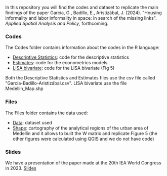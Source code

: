 In this repository you will find the codes and dataset to replicate the main findings of the paper García, G., Badillo, E., Aristizábal, J. (2024). "Housing informality and labor informality in space: in search of the missing links". *Applied Spatial Analysis and Policy*, forthcoming.

### Codes
The Codes folder contains information about the codes in the R language:

- [Descriptive Statistics](https://gusgarciacruz.github.io/InformalHousingLabor/Descriptive_Statistics.R): code for the descriptive statistics
- [Estimates](https://gusgarciacruz.github.io/InformalHousingLabor/Estimates.R): code for the econometrics models
- [LISA bivariate](https://gusgarciacruz.github.io/InformalHousingLabor/LISA_Bivariate_2017.R): code for the LISA bivariate (Fig 5) 

Both the Descriptive Statistics and Estimates files 
use the csv file called "García-Badillo-Aristizábal.csv". LISA bivariate use the file Medellin_Map.shp 

### Files
The Files folder contains the data used:

- [Data](https://gusgarciacruz.github.io/InformalHousingLabor/García-Badillo-Aristizábal.csv): dataset used
- [Shape](https://gusgarciacruz.github.io/InformalHousingLabor/Medellin_Map.zip): cartography of the analytical regions of the urban area of Medellín and it allows to built the W matrix and replicate Figure 5 (the other figures were calculated using QGIS and we do not have code)

### Slides
We have a presentation of the paper made at the 20th IEA World Congress in 2023. [Slides](https://gusgarciacruz.github.io/Presentations/IEA2023/SlidesIEA2023.html)  